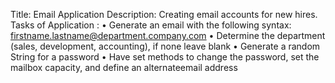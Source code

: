 Title: Email Application
Description: Creating email accounts for new hires.
Tasks of Application : 
•	Generate an email with the following syntax: firstname.lastname@department.company.com
•	Determine the department (sales, development, accounting), if none leave blank
•	Generate a random String for a password
•	Have set methods to change the password, set the mailbox capacity, and define an alternateemail address
